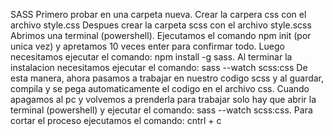 SASS
Primero probar en una carpeta nueva.
Crear la carpera css con el archivo style.css
Despues crear la carpeta scss con el archivo style.scss
Abrimos una terminal (powershell).
Ejecutamos el comando npm init (por unica vez) y apretamos 10 veces enter para confirmar todo.
Luego necesitamos ejecutar el comando: npm install -g sass.
Al terminar la instalacion necesitamos ejecutar el comando:
    sass --watch scss:css
De esta manera, ahora pasamos a trabajar en nuestro codigo scss y al guardar, compila y se pega automaticamente el codigo en el archivo css.
Cuando apagamos al pc y volvemos a prenderla para trabajar solo hay que abrir la terminal (powershell) y ejecutar el comando: sass --watch scss:css.
Para cortar el proceso ejecutamos el comando:
    cntrl + c